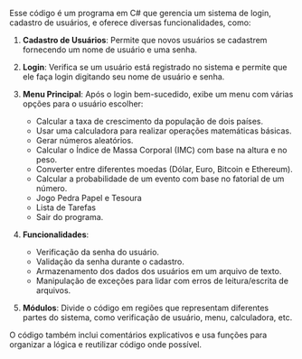 Esse código é um programa em C# que gerencia um sistema de login, cadastro de usuários, e oferece diversas funcionalidades, como:

1. **Cadastro de Usuários**: Permite que novos usuários se cadastrem fornecendo um nome de usuário e uma senha.

2. **Login**: Verifica se um usuário está registrado no sistema e permite que ele faça login digitando seu nome de usuário e senha.

3. **Menu Principal**: Após o login bem-sucedido, exibe um menu com várias opções para o usuário escolher:

   - Calcular a taxa de crescimento da população de dois países.
   - Usar uma calculadora para realizar operações matemáticas básicas.
   - Gerar números aleatórios.
   - Calcular o Índice de Massa Corporal (IMC) com base na altura e no peso.
   - Converter entre diferentes moedas (Dólar, Euro, Bitcoin e Ethereum).
   - Calcular a probabilidade de um evento com base no fatorial de um número.
   - Jogo Pedra Papel e Tesoura
   - Lista de Tarefas
   - Sair do programa.

4. **Funcionalidades**:
   - Verificação da senha do usuário.
   - Validação da senha durante o cadastro.
   - Armazenamento dos dados dos usuários em um arquivo de texto.
   - Manipulação de exceções para lidar com erros de leitura/escrita de arquivos.

5. **Módulos**: Divide o código em regiões que representam diferentes partes do sistema, como verificação de usuário, menu, calculadora, etc.

O código também inclui comentários explicativos e usa funções para organizar a lógica e reutilizar código onde possível.
